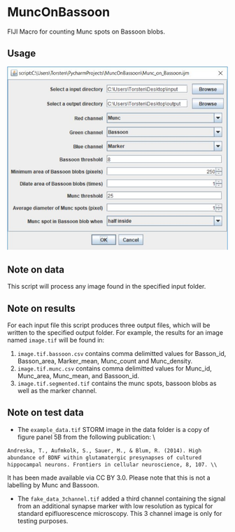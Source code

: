 # MuncOnBassoon
FIJI Macro for counting Munc spots on Bassoon blobs.

## Usage

![Interface](doc/Munc_on_Bassoon_Interface.JPG)

## Note on data

This script will process any image found in the specified input folder.

## Note on results

For each input file  this script produces three output files, which will be written to the specified output folder. For example, the results for an image named `image.tif` will be found in:

1. `image.tif.bassoon.csv` contains comma delimitted values for Basson_id, Basson_area, Marker_mean, Munc_count and Munc_density.
2. `image.tif.munc.csv` contains comma delimitted values for Munc_id, Munc_area, Munc_mean, and Bassoon_id.
3. `image.tif.segmented.tif` contains the munc spots, bassoon blobs as well as the marker channel.


## Note on test data
* The `example_data.tif` STORM image in the data folder is a copy of figure panel 5B from the following publication: \\
```
Andreska, T., Aufmkolk, S., Sauer, M., & Blum, R. (2014). High abundance of BDNF within glutamatergic presynapses of cultured hippocampal neurons. Frontiers in cellular neuroscience, 8, 107. \\
```
It has been made available via CC BY 3.0. Please note that this is not a labelling by Munc and Bassoon.

* The `fake_data_3channel.tif` added a third channel containing the signal from an additional synapse marker with low resolution as typical for standard epifluorescence microscopy. This 3 channel image is only for testing purposes.   

